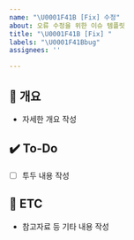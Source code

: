 ```yaml
---
name: "\U0001F41B [Fix] 수정"
about: 오류 수정을 위한 이슈 템플릿
title: "\U0001F41B [Fix] "
labels: "\U0001F41Bbug"
assignees: ''

---
```


## 📝 개요
- 자세한 개요 작성

## ✔️ To-Do
- [ ] 투두 내용 작성

## 👀 ETC
- 참고자료 등 기타 내용 작성
